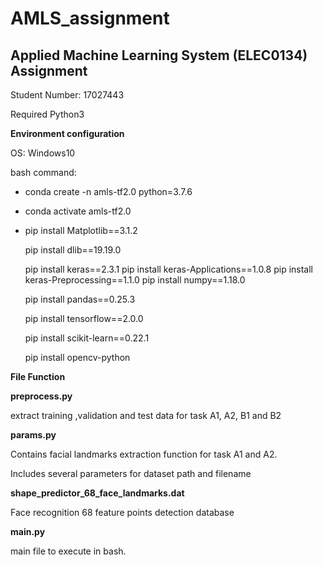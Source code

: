 # AMLS_assignment

## Applied Machine Learning System (ELEC0134) Assignment

Student Number: 17027443

Required Python3 

**Environment configuration**

OS: Windows10

bash command:

* conda create -n amls-tf2.0 python=3.7.6

* conda activate amls-tf2.0

* pip install Matplotlib==3.1.2

  pip install dlib==19.19.0

  pip install keras==2.3.1
  pip install keras-Applications==1.0.8
  pip install keras-Preprocessing==1.1.0
  pip install numpy==1.18.0

  pip install pandas==0.25.3

  pip install tensorflow==2.0.0

  pip install scikit-learn==0.22.1
  
  pip install opencv-python

**File Function**

**preprocess.py**

extract training ,validation and test data for task A1, A2, B1 and B2

**params.py**

Contains facial landmarks extraction function for task A1 and A2.

Includes several parameters for dataset path and filename

**shape_predictor_68_face_landmarks.dat**

Face recognition 68 feature points detection database

**main.py**

main file to execute in bash.